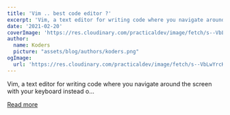 ```yaml
---
title: 'Vim .. best code editor ?'
excerpt: 'Vim, a text editor for writing code where you navigate around the screen with your keyboard instead o...'
date: '2021-02-20'
coverImage: 'https://res.cloudinary.com/practicaldev/image/fetch/s--VbLwYrcK--/c_imagga_scale,f_auto,fl_progressive,h_420,q_auto,w_1000/https://dev-to-uploads.s3.amazonaws.com/uploads/articles/3x56z4vjny5wfybcw4h9.png'
author:
  name: Koders
  picture: "assets/blog/authors/koders.png"
ogImage:
  url: 'https://res.cloudinary.com/practicaldev/image/fetch/s--VbLwYrcK--/c_imagga_scale,f_auto,fl_progressive,h_420,q_auto,w_1000/https://dev-to-uploads.s3.amazonaws.com/uploads/articles/3x56z4vjny5wfybcw4h9.png'
---
```


Vim, a text editor for writing code where you navigate around the screen with your keyboard instead o...

[Read more](https://dev.to/bekbrace/vim-best-code-editor-g4h)
